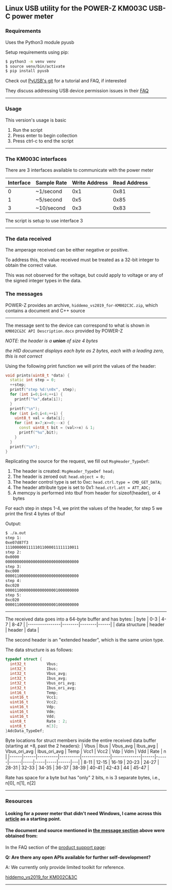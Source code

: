## Linux USB utility for the POWER-Z KM003C USB-C power meter
### Requirements
Uses the Python3 module pyusb

Setup requirements using pip:
```bash
$ python3 -m venv venv
$ source venv/bin/activate
$ pip install pyusb
```
Check out [PyUSB's git](https://github.com/pyusb/pyusb) for a tutorial and FAQ, if interested

They discuss addressing USB device permission issues in their [FAQ](https://github.com/pyusb/pyusb/blob/master/docs/faq.rst#how-to-practically-deal-with-permission-issues-on-linux)
___
### Usage
This version's usage is basic
1) Run the script
2) Press enter to begin collection
3) Press ctrl-c to end the script
___
### The KM003C interfaces
There are 3 interfaces available to communicate with the power meter

| Interface | Sample Rate | Write Address | Read Address |
|-----------|-------------|---------------|--------------|
|    0      | ~1/second   |     0x1       |     0x81     |
|    1      | ~5/second   |     0x5       |     0x85     |
|    3      | ~10/second  |     0x3       |     0x83     |

The script is setup to use interface 3
___
### The data received

The amperage received can be either negative or positive.

To address this, the value received must be treated as a 32-bit integer to obtain the correct value.

This was not observed for the voltage, but could apply to voltage or any of the signed integer types in the data.

### The messages

POWER-Z provides an archive, `hiddemo_vs2019_for-KM002C3C.zip`, which contains a document and C++ source
___

The message sent to the device can correspond to what is shown in `KM002C&3C API Description.docx` provided by POWER-Z

*NOTE: the header is a* ***union*** *of size 4 bytes*

*the HID document displays each byte as 2 bytes, each with a leading zero, this is not correct*

Using the following print function we will print the values of the header:
```c++
void prints(uint8_t *data) {
  static int step = 0;
  ++step;
  printf("step %d:\n0x", step);
  for (int i=0;i<4;++i) {
    printf("%x",data[i]);
  }
  printf("\n");
  for (int i=0;i<4;++i) {
    uint8_t val = data[i];
    for (int x=7;x>=0;--x) {
      const uint8_t bit = (val>>x) & 1;
      printf("%u",bit);
    }
  }
  printf("\n");
}
```

Replicating the source for the request, we fill out `MsgHeader_TypeDef`:

1) The header is created: `MsgHeader_TypeDef head;`
2) The header is zeroed out: `head.object = 0;`
3) The header control type is set to 0xc: `head.ctrl.type = CMD_GET_DATA;`
4) The header attribute type is set to 0x1: `head.ctrl.att = ATT_ADC;`
5) A memcpy is performed into tbuf from header for sizeof(header), or 4 bytes

For each step in steps 1-4, we print the values of the header, for step 5 we print the first 4 bytes of tbuf

Output:
```bash
$ ./a.out
step 1:
0xe07d87f3
11100000011111011000011111110011
step 2:
0x0000
00000000000000000000000000000000
step 3:
0xc000
00001100000000000000000000000000
step 4:
0xc020
00001100000000000000001000000000
step 5:
0xc020
00001100000000000000001000000000
```
___

The received data goes into a 64-byte buffer and has bytes:
|      byte      |  0-3   |   4-7  | 8-47 |
|----------------|--------|--------|------|
| data structure | header | header | data |

The second header is an "extended header", which is the same union type.

The data structure is as follows:
```c++
typedef struct {
  int32_t         Vbus;
  int32_t         Ibus;
  int32_t         Vbus_avg;
  int32_t         Ibus_avg;
  int32_t         Vbus_ori_avg;
  int32_t         Ibus_ori_avg;
  int16_t         Temp;
  uint16_t        Vcc1;
  uint16_t        Vcc2;
  uint16_t        Vdp;
  uint16_t        Vdm;
  uint16_t        Vdd;
  uint8_t         Rate : 2;
  uint8_t         n[3];
}AdcData_TypeDef;
```
Byte locations for struct members inside the entire received data buffer (starting at +8, past the 2 headers):
| Vbus | Ibus | Vbus_avg | Ibus_avg | Vbus_ori_avg | Ibus_ori_avg | Temp | Vcc1 | Vcc2 | Vdp | Vdm | Vdd | Rate | n |
|------|------|----------|----------|--------------|--------------|------|------|------|-----|-----|-----|------|---|
| 8-11 | 12-15 | 16-19   | 20-23    | 24-27        | 28-31        | 32-33 | 34-35 | 36-37 | 38-39 | 40-41 | 42-43 | 44 | 45-47 |

Rate has space for a byte but has "only" 2 bits, n is 3 separate bytes, i.e., n[0], n[1], n[2]
___
### Resources
#### Looking for a power meter that didn't need Windows, I came across this [article](https://www.anandtech.com/show/18944/usbc-power-metering-with-the-chargerlab-km003c-a-google-twinkie-alternative) as a starting point.

#### The document and source mentioned in [the message section](#the-messages) above were obtained from:

In the FAQ section of the [product support page](https://www.chargerlab.com/km003c-km002c-technical-support/):

__Q: Are there any open APIs available for further self-development?__

A: We currently only provide limited toolkit for reference.

[hiddemo_vs2019_for KM002C&3C](https://www.chargerlab.com/wp-content/uploads/2019/05/hiddemo_vs2019_for-KM002C3C.zip)
___
